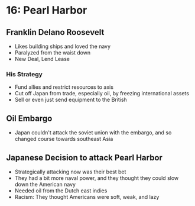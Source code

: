 # 16: Pearl Harbor
## Franklin Delano Roosevelt
* Likes building ships and loved the navy
* Paralyzed from the waist down
* New Deal, Lend Lease

### His Strategy
* Fund allies and restrict resources to axis
* Cut off Japan from trade, especially oil, by freezing international assets
* Sell or even just send equipment to the British

## Oil Embargo
* Japan couldn't attack the soviet union with the embargo, and so changed course towards southeast Asia

## Japanese Decision to attack Pearl Harbor
* Strategically attacking now was their best bet
* They had a bit more naval power, and they thought they could slow down the American navy
* Needed oil from the Dutch east indies
* Racism: They thought Americans were soft, weak, and lazy

